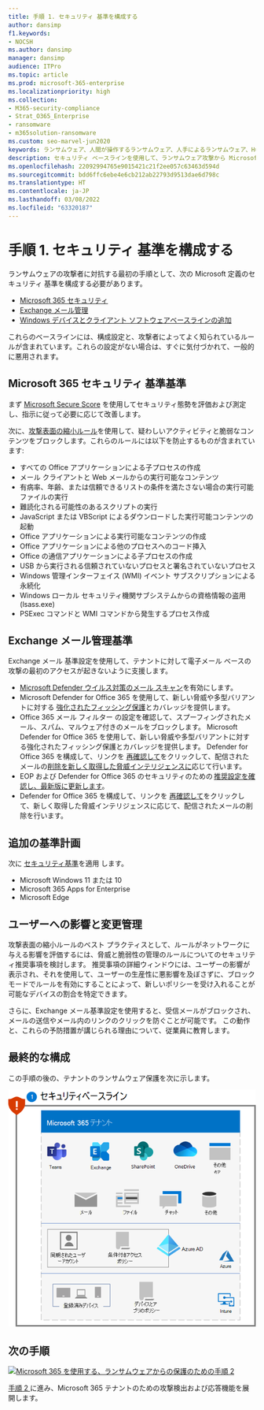 ```yaml
---
title: 手順 1. セキュリティ 基準を構成する
author: dansimp
f1.keywords:
- NOCSH
ms.author: dansimp
manager: dansimp
audience: ITPro
ms.topic: article
ms.prod: microsoft-365-enterprise
ms.localizationpriority: high
ms.collection:
- M365-security-compliance
- Strat_O365_Enterprise
- ransomware
- m365solution-ransomware
ms.custom: seo-marvel-jun2020
keywords: ランサムウェア、人間が操作するランサムウェア、人手によるランサムウェア、HumOR、強要攻撃、ランサムウェア攻撃、暗号化、暗号ウイルス学、ゼロ トラスト
description: セキュリティ ベースラインを使用して、ランサムウェア攻撃から Microsoft 365 リソースを保護します。
ms.openlocfilehash: 22092994765e9015421c21f2ee057c63463d594d
ms.sourcegitcommit: bdd6ffc6ebe4e6cb212ab22793d9513dae6d798c
ms.translationtype: HT
ms.contentlocale: ja-JP
ms.lasthandoff: 03/08/2022
ms.locfileid: "63320187"
---
```

# <a name="step-1-configure-security-baselines"></a>手順 1. セキュリティ 基準を構成する

ランサムウェアの攻撃者に対抗する最初の手順として、次の Microsoft 定義のセキュリティ 基準を構成する必要があります。

- [Microsoft 365 セキュリティ](#microsoft-365-security-baseline)
- [Exchange メール管理](#exchange-email-management-baseline)
- [Windows デバイスとクライアント ソフトウェアベースラインの追加](#additional-baselines)

これらのベースラインには、構成設定と、攻撃者によってよく知られているルールが含まれています。これらの設定がない場合は、すぐに気付づかれて、一般的に悪用されます。

## <a name="microsoft-365-security-baseline"></a>Microsoft 365 セキュリティ 基準基準

まず [Microsoft Secure Score](/microsoft-365/security/defender/microsoft-secure-score) を使用してセキュリティ態勢を評価および測定し、指示に従って必要に応じて改善します。

次に、[攻撃表面の縮小ルール](/microsoft-365/security/defender-endpoint/attack-surface-reduction-rules-deployment)を使用して、疑わしいアクティビティと脆弱なコンテンツをブロックします。これらのルールには以下を防止するものが含まれています:

- すべての Office アプリケーションによる子プロセスの作成
- メール クライアントと Web メールからの実行可能なコンテンツ
- 有病率、年齢、または信頼できるリストの条件を満たさない場合の実行可能ファイルの実行
- 難読化される可能性のあるスクリプトの実行
- JavaScript または VBScript によるダウンロードした実行可能コンテンツの起動
- Office アプリケーションによる実行可能なコンテンツの作成
- Office アプリケーションによる他のプロセスへのコード挿入
- Office の通信アプリケーションによる子プロセスの作成
- USB から実行される信頼されていないプロセスと署名されていないプロセス
- Windows 管理インターフェイス (WMI) イベント サブスクリプションによる永続化
- Windows ローカル セキュリティ機関サブシステムからの資格情報の盗用 (lsass.exe)
- PSExec コマンドと WMI コマンドから発生するプロセス作成

## <a name="exchange-email-management-baseline"></a>Exchange メール管理基準 

Exchange メール 基準設定を使用して、テナントに対して電子メール ベースの攻撃の最初のアクセスが起きないように支援します。

- [Microsoft Defender ウイルス対策のメール スキャン](/microsoft-365/security/defender-endpoint/configure-advanced-scan-types-microsoft-defender-antivirus)を有効にします。
- Microsoft Defender for Office 365 を使用して、新しい脅威や多型バリアントに対する [強化されたフィッシング保護](/microsoft-365/security/office-365-security/anti-phishing-protection)とカバレッジを提供します。
- Office 365 メール フィルター の設定を確認して、スプーフィングされたメール、スパム、マルウェア付きのメールをブロックします。 Microsoft Defender for Office 365 を使用して、新しい脅威や多型バリアントに対する強化されたフィッシング保護とカバレッジを提供します。 Defender for Office 365 を構成して、リンクを [再確認して](/microsoft-365/security/office-365-security/atp-safe-links)をクリックして、配信されたメールの[削除を新しく取得した脅威インテリジェンスに](/microsoft-365/security/office-365-security/zero-hour-auto-purge)応じて行います。
- EOP および Defender for Office 365 のセキュリティのための [推奨設定を確認し、最新版に更新します](/microsoft-365/security/office-365-security/recommended-settings-for-eop-and-office365-atp)。
- Defender for Office 365 を構成して、リンクを [再確認して](/microsoft-365/security/office-365-security/set-up-safe-links-policies)をクリックして、新しく取得した脅威インテリジェンスに応じて、配信されたメールの削除を行います。

## <a name="additional-baselines"></a>追加の基準計画

次に [セキュリティ基準](https://techcommunity.microsoft.com/t5/microsoft-security-baselines/bg-p/Microsoft-Security-Baselines)を適用 します。

- Microsoft Windows 11 または 10
- Microsoft 365 Apps for Enterprise
- Microsoft Edge

## <a name="impact-on-users-and-change-management"></a>ユーザーへの影響と変更管理

攻撃表面の縮小ルールのベスト プラクティスとして、ルールがネットワークに与える影響を評価するには、脅威と脆弱性の管理のルールについてのセキュリティ推奨事項を検討します。 推奨事項の詳細ウィンドウには、ユーザーの影響が表示され、それを使用して、ユーザーの生産性に悪影響を及ぼさずに、ブロック モードでルールを有効にすることによって、新しいポリシーを受け入れることが可能なデバイスの割合を特定できます。

さらに、Exchange メール基準設定を使用すると、受信メールがブロックされ、メールの送信やメール内のリンクのクリックを防ぐことが可能です。 この動作と、これらの予防措置が講じられる理由について、従業員に教育します。

## <a name="resulting-configuration"></a>最終的な構成

この手順の後の、テナントのランサムウェア保護を次に示します。

![手順 1 の後の、Microsoft 365 テナントのランサムウェア保護](../media/ransomware-protection-microsoft-365/ransomware-protection-microsoft-365-architecture-step1.png)


## <a name="next-step"></a>次の手順

[![Microsoft 365 を使用する、ランサムウェアからの保護のための手順 2 ](../media/ransomware-protection-microsoft-365/ransomware-protection-microsoft-365-step2.png)](ransomware-protection-microsoft-365-attack-detection-response.md)

[手順 2 ](ransomware-protection-microsoft-365-attack-detection-response.md)に進み、Microsoft 365 テナントのための攻撃検出および応答機能を展開します。
